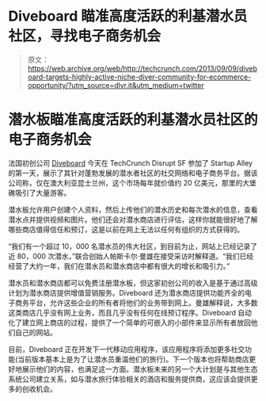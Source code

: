 # Diveboard 瞄准高度活跃的利基潜水员社区，寻找电子商务机会

> 原文：<https://web.archive.org/web/http://techcrunch.com/2013/09/09/diveboard-targets-highly-active-niche-diver-community-for-ecommerce-opportunity/?utm_source=dlvr.it&utm_medium=twitter>

# 潜水板瞄准高度活跃的利基潜水员社区的电子商务机会

法国初创公司 [Diveboard](https://web.archive.org/web/20230316003904/http://www.diveboard.com/) 今天在 TechCrunch Disrupt SF 参加了 Startup Alley 的第一天，展示了其针对蓬勃发展的潜水者社区的社交网络和电子商务平台。据该公司称，仅在澳大利亚昆士兰州，这个市场每年就价值约 20 亿美元，那里的大堡礁吸引了大量游客。

潜水板允许用户创建个人资料，然后上传他们的潜水历史和每次潜水的信息，查看潜水点并提供视频和图片。他们还会对潜水商店进行评估，这样你就能很好地了解哪些商店值得信任和预订，这是以前在网上无法以任何有组织的方式获得的。

“我们有一个超过 10，000 名潜水员的伟大社区，到目前为止，网站上已经记录了近 80，000 次潜水，”联合创始人帕斯卡尔·曼雄在接受采访时解释道。“我们已经经营了大约一年，我们在潜水员和潜水商店中都有很大的增长和吸引力。”

潜水员和潜水商店都可以免费注册潜水板，但这家初创公司的收入是基于通过高级计划为潜水商店提供增值营销服务。Diveboard 还为潜水商店提供功能齐全的电子商务平台，允许这些企业的所有者将他们的业务带到网上。曼雄解释说，大多数这类商店几乎没有网上业务，而且几乎没有任何在线预订程序。Diveboard 自动化了建立网上商店的过程，提供了一个简单的可嵌入的小部件来显示所有者放回他们自己的网站。

目前，Diveboard 正在开发下一代移动应用程序，该应用程序将添加更多社交功能(当前版本基本上是为了让潜水员重温他们的旅行)。下一个版本也将帮助商店更好地展示他们的内容，也满足这一方面。潜水板未来的另一个大计划是与其他生态系统公司建立关系，如与潜水旅行体验相关的酒店和服务提供商，这应该会提供更多的创收机会。